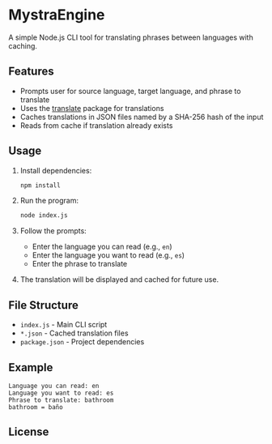 # MystraEngine

A simple Node.js CLI tool for translating phrases between languages with caching.

## Features

- Prompts user for source language, target language, and phrase to translate
- Uses the [translate](https://www.npmjs.com/package/translate) package for translations
- Caches translations in JSON files named by a SHA-256 hash of the input
- Reads from cache if translation already exists

## Usage

1. Install dependencies:

    ```sh
    npm install
    ```

2. Run the program:

    ```sh
    node index.js
    ```

3. Follow the prompts:

    - Enter the language you can read (e.g., `en`)
    - Enter the language you want to read (e.g., `es`)
    - Enter the phrase to translate

4. The translation will be displayed and cached for future use.

## File Structure

- `index.js` - Main CLI script
- `*.json` - Cached translation files
- `package.json` - Project dependencies

## Example

```
Language you can read: en
Language you want to read: es
Phrase to translate: bathroom
bathroom = baño
```

## License